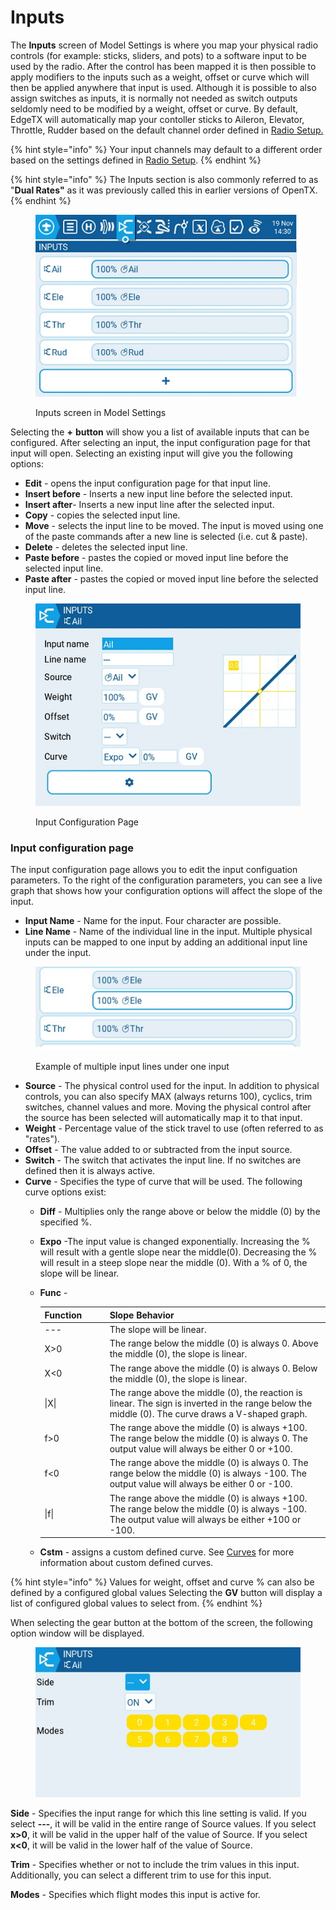 # Inputs

The **Inputs** screen of Model Settings is where you map your physical radio controls (for example: sticks, sliders, and pots) to a software input to be used by the radio.  After the control has been mapped it is then possible to apply modifiers to the inputs such as a weight, offset or curve which will then be applied anywhere that input is used. Although it is possible to also assign switches as inputs, it is normally not needed as switch outputs seldomly need to be modified by a weight, offset or curve. By default, EdgeTX will automatically map your contoller sticks to Aileron, Elevator, Throttle, Rudder based on the default channel order defined in [Radio Setup.](../../radio-settings/radio-setup/)

{% hint style="info" %}
Your input channels may default to a different order based on the settings defined in [Radio Setup](../../radio-settings/radio-setup/).
{% endhint %}

{% hint style="info" %}
The Inputs section is also commonly referred to as "**Dual Rates"** as it was previously called this in earlier versions of OpenTX.&#x20;
{% endhint %}

<figure><img src="../../../../.gitbook/assets/inputs.jpg" alt=""><figcaption><p>Inputs screen in Model Settings</p></figcaption></figure>

Selecting the **+** **button** will show you a list of available inputs that can be configured. After selecting an input, the input configuration page for that input will open. Selecting an existing input will give you the following options:

* **Edit** - opens the input configuration page for that input line.
* **Insert before** - Inserts a new input line before the selected input.
* **Insert after**- Inserts a new input line after the selected input.
* **Copy** - copies the selected input line.
* **Move** - selects the input line to be moved. The input is moved using one of the paste commands after a new line is selected (i.e. cut & paste).&#x20;
* **Delete** - deletes the selected input line.
* **Paste before** - pastes the copied or moved input line before the selected input line.
* **Paste after** - pastes the copied or moved input line before the selected input line.

<figure><img src="../../../../.gitbook/assets/Inputs2.jpg" alt=""><figcaption><p>Input Configuration Page</p></figcaption></figure>

### Input configuration page

The input configuration page allows you to edit the input configuation parameters. To the right of the configuration parameters, you can see a live graph that shows how your configuration options will affect the slope of the input.

* **Input Name** - Name for the input. Four character are possible.
* **Line Name** - Name of the individual line in the input. Multiple physical inputs can be mapped to one input by adding an additional input line under the input.

<figure><img src="../../../../.gitbook/assets/inputs2.jpg" alt=""><figcaption><p>Example of multiple input lines under one input</p></figcaption></figure>

* **Source** - The physical control used for the input. In addition to physical controls, you can also specify MAX (always returns 100), cyclics, trim switches, channel values and more. Moving the physical control after the source has been selected will automatically map it to that input.
* **Weight** - Percentage value of the stick travel to use (often referred to as "rates").&#x20;
* **Offset** - The value added to or subtracted from the input source.
* **Switch** - The switch that activates the input line. If no switches are defined then it is always active.
* **Curve** - Specifies the type of curve that will be used. The following curve options exist:
  * **Diff** - Multiplies only the range above or below the middle (0) by the specified %.
  * **Expo** -The input value is changed exponentially. Increasing the % will result with a gentle slope near the middle(0). Decreasing the % will result in a steep slope near the middle (0). With a % of 0, the slope will be linear.
  *   **Func** -

      <table><thead><tr><th width="116">Function</th><th width="575">Slope Behavior</th></tr></thead><tbody><tr><td>---</td><td>The slope will be linear.</td></tr><tr><td>X>0</td><td>The range below the middle (0) is always 0. Above the middle (0), the slope is linear.</td></tr><tr><td>X&#x3C;0</td><td>The range above the middle (0) is always 0. Below the middle (0), the slope is linear.</td></tr><tr><td>|X|</td><td>The range above the middle (0), the reaction is linear. The sign is inverted in the range below the middle (0). The curve draws a V-shaped graph.</td></tr><tr><td>f>0</td><td>The range above the middle (0) is always +100. The range below the middle (0) is always 0. The output value will always be either 0 or +100.</td></tr><tr><td>f&#x3C;0</td><td>The range above the middle (0) is always 0. The range below the middle (0) is always -100. The output value will always be either 0 or -100.</td></tr><tr><td>|f|</td><td>The range above the middle (0) is always +100. The range below the middle (0) is always -100. The output value will always be either +100 or -100.</td></tr></tbody></table>
  * **Cstm** - assigns a custom defined curve. See [Curves](../curves.md) for more information about custom defined curves.

{% hint style="info" %}
Values for weight, offset and curve % can also be defined by a configured global values Selecting the **GV** button will display a list of configured global values to select from.
{% endhint %}

When selecting the gear button at the bottom of the screen, the following option window will be displayed.

<figure><img src="../../../../.gitbook/assets/inputs3.jpg" alt=""><figcaption></figcaption></figure>

**Side** - Specifies the input range for which this line setting is valid. If you select **---**, it will be valid in the entire range of Source values. If you select **x>0**, it will be valid in the upper half of the value of Source. If you select **x<0**, it will be valid in the lower half of the value of Source.

**Trim** - Specifies whether or not to include the trim values in this input. Additionally, you can select a different trim to use for this input.

**Modes** - Specifies which flight modes this input is active for.
